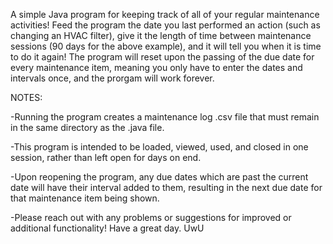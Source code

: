 A simple Java program for keeping track of all of your regular maintenance activities! Feed the program the date you last performed an action (such as changing an HVAC filter), give it the length of time between maintenance sessions (90 days for the above example), and it will tell you when it is time to do it again! The program will reset upon the passing of the due date for every maintenance item, meaning you only have to enter the dates and intervals once, and the prorgam will work forever.

NOTES:

-Running the program creates a maintenance log .csv file that must remain in the same directory as the .java file.

-This program is intended to be loaded, viewed, used, and closed in one session, rather than left open for days on end.

-Upon reopening the program, any due dates which are past the current date will have their interval added to them, resulting in the next due date for that maintenance item being shown.

-Please reach out with any problems or suggestions for improved or additional functionality! Have a great day. UwU
